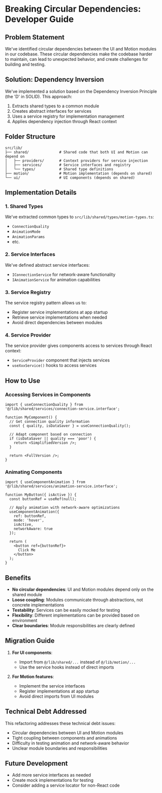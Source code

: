 # Breaking Circular Dependencies: Developer Guide

## Problem Statement

We've identified circular dependencies between the UI and Motion modules in our codebase. These circular dependencies make the codebase harder to maintain, can lead to unexpected behavior, and create challenges for building and testing.

## Solution: Dependency Inversion

We've implemented a solution based on the Dependency Inversion Principle (the 'D' in SOLID). This approach:

1. Extracts shared types to a common module
2. Creates abstract interfaces for services
3. Uses a service registry for implementation management
4. Applies dependency injection through React context

## Folder Structure

```
src/lib/
├── shared/              # Shared code that both UI and Motion can depend on
│   ├── providers/       # Context providers for service injection
│   ├── services/        # Service interfaces and registry
│   └── types/           # Shared type definitions
├── motion/              # Motion implementation (depends on shared)
└── ui/                  # UI components (depends on shared)
```

## Implementation Details

### 1. Shared Types

We've extracted common types to `src/lib/shared/types/motion-types.ts`:
- `ConnectionQuality`
- `AnimationMode`
- `AnimationParams`
- etc.

### 2. Service Interfaces

We've defined abstract service interfaces:
- `IConnectionService` for network-aware functionality
- `IAnimationService` for animation capabilities

### 3. Service Registry

The service registry pattern allows us to:
- Register service implementations at app startup
- Retrieve service implementations when needed
- Avoid direct dependencies between modules

### 4. Service Provider

The service provider gives components access to services through React context:
- `ServiceProvider` component that injects services
- `useXxxService()` hooks to access services

## How to Use

### Accessing Services in Components

```tsx
import { useConnectionQuality } from '@/lib/shared/services/connection-service.interface';

function MyComponent() {
  // Get connection quality information
  const { quality, isDataSaver } = useConnectionQuality();
  
  // Adapt component based on connection
  if (isDataSaver || quality === 'poor') {
    return <SimplifiedVersion />;
  }
  
  return <FullVersion />;
}
```

### Animating Components

```tsx
import { useComponentAnimation } from '@/lib/shared/services/animation-service.interface';

function MyButton({ isActive }) {
  const buttonRef = useRef(null);
  
  // Apply animation with network-aware optimizations
  useComponentAnimation({
    ref: buttonRef,
    mode: 'hover',
    isActive,
    networkAware: true
  });
  
  return (
    <button ref={buttonRef}>
      Click Me
    </button>
  );
}
```

## Benefits

- **No circular dependencies**: UI and Motion modules depend only on the shared module
- **Loose coupling**: Modules communicate through abstractions, not concrete implementations
- **Testability**: Services can be easily mocked for testing
- **Flexibility**: Different implementations can be provided based on environment
- **Clear boundaries**: Module responsibilities are clearly defined

## Migration Guide

1. **For UI components**:
   - Import from `@/lib/shared/...` instead of `@/lib/motion/...`
   - Use the service hooks instead of direct imports

2. **For Motion features**:
   - Implement the service interfaces
   - Register implementations at app startup
   - Avoid direct imports from UI modules

## Technical Debt Addressed

This refactoring addresses these technical debt issues:
- Circular dependencies between UI and Motion modules
- Tight coupling between components and animations
- Difficulty in testing animation and network-aware behavior
- Unclear module boundaries and responsibilities

## Future Development

- Add more service interfaces as needed
- Create mock implementations for testing
- Consider adding a service locator for non-React code
